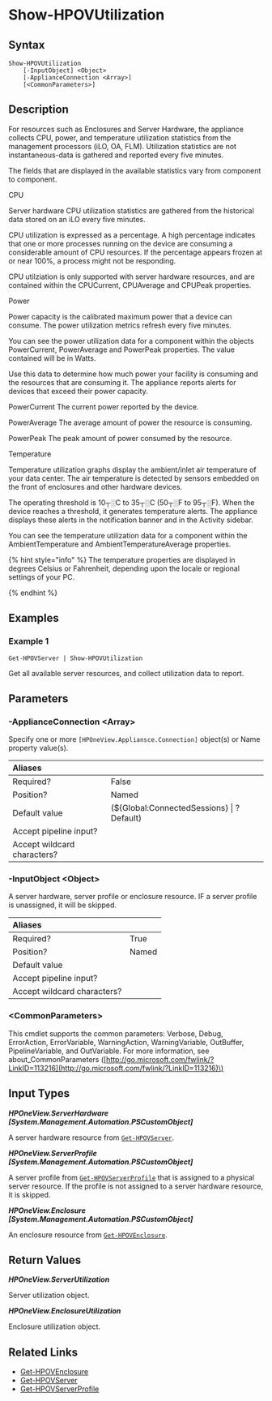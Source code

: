 ﻿---
description: Report server and enclosure supported utilization metrics.
---

# Show-HPOVUtilization

## Syntax

```text
Show-HPOVUtilization
    [-InputObject] <Object>
    [-ApplianceConnection <Array>]
    [<CommonParameters>]
```

## Description

For resources such as Enclosures and Server Hardware, the appliance collects CPU, power, and temperature utilization statistics from the management processors (iLO, OA, FLM). Utilization statistics are not instantaneous-data is gathered and reported every five minutes.

The fields that are displayed in the available statistics vary from component to component.

CPU

Server hardware CPU utilization statistics are gathered from the historical data stored on an iLO every five minutes.

CPU utilization is expressed as a percentage.  A high percentage indicates that one or more processes running on the device are consuming a considerable amount of CPU resources. If the percentage appears frozen at or near 100%, a process might not be responding.

CPU utilziation is only supported with server hardware resources, and are contained within the CPUCurrent, CPUAverage and CPUPeak properties.

Power

Power capacity is the calibrated maximum power that a device can consume. The power utilization metrics refresh every five minutes.

You can see the power utilization data for a component within the objects PowerCurrent, PowerAverage and PowerPeak properties.  The value contained will be in Watts.

Use this data to determine how much power your facility is consuming and the resources that are consuming it. The appliance reports alerts for devices that exceed their power capacity.

PowerCurrent
The current power reported by the device.

PowerAverage
The average amount of power the resource is consuming.

PowerPeak
The peak amount of power consumed by the resource.

Temperature

Temperature utilization graphs display the ambient/inlet air temperature of your data center. The air temperature is detected by sensors embedded on the front of enclosures and other hardware devices.

The operating threshold is 10┬░C to 35┬░C (50┬░F to 95┬░F). When the device reaches a threshold, it generates temperature alerts. The appliance displays these alerts in the notification banner and in the Activity sidebar.

You can see the temperature utilization data for a component within the AmbientTemperature and AmbientTemperatureAverage properties.

{% hint style="info" %}
 The temperature properties are displayed in degrees Celsius or Fahrenheit, depending upon the locale or regional settings of your PC.
{% endhint %}


## Examples

###  Example 1 

```text
Get-HPOVServer | Show-HPOVUtilization
```

Get all available server resources, and collect utilization data to report.

## Parameters

### -ApplianceConnection &lt;Array&gt;

Specify one or more `[HPOneView.Appliansce.Connection]` object(s) or Name property value(s).

| Aliases |  |
| :--- | :--- |
| Required? | False |
| Position? | Named |
| Default value | (${Global:ConnectedSessions} &vert; ? Default) |
| Accept pipeline input? |  |
| Accept wildcard characters? |  |

### -InputObject &lt;Object&gt;

A server hardware, server profile or enclosure resource.  IF a server profile is unassigned, it will be skipped.

| Aliases |  |
| :--- | :--- |
| Required? | True |
| Position? | Named |
| Default value |  |
| Accept pipeline input? |  |
| Accept wildcard characters? |  |

### &lt;CommonParameters&gt;

This cmdlet supports the common parameters: Verbose, Debug, ErrorAction, ErrorVariable, WarningAction, WarningVariable, OutBuffer, PipelineVariable, and OutVariable. For more information, see about\_CommonParameters \([http://go.microsoft.com/fwlink/?LinkID=113216](http://go.microsoft.com/fwlink/?LinkID=113216)\)

## Input Types

_**HPOneView.ServerHardware [System.Management.Automation.PSCustomObject]**_

A server hardware resource from [`Get-HPOVServer`](get-hpovserver.md).

_**HPOneView.ServerProfile [System.Management.Automation.PSCustomObject]**_

A server profile from [`Get-HPOVServerProfile`](get-hpovserverprofile.md) that is assigned to a physical server resource.  If the profile is not assigned to a server hardware resource, it is skipped.

_**HPOneView.Enclosure [System.Management.Automation.PSCustomObject]**_

An enclosure resource from [`Get-HPOVEnclosure`](get-hpovenclosure.md).

## Return Values

_**HPOneView.ServerUtilization**_

Server utilization object.


_**HPOneView.EnclosureUtilization**_

Enclosure utilization object.


## Related Links

* [Get-HPOVEnclosure](get-hpovenclosure.md)
* [Get-HPOVServer](get-hpovserver.md)
* [Get-HPOVServerProfile](get-hpovserverprofile.md)
